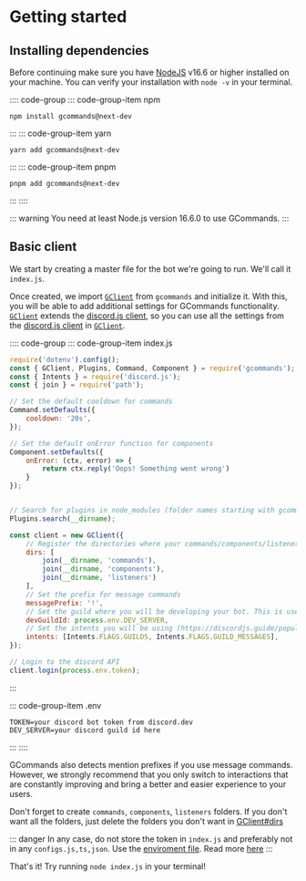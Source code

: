 # Getting started

## Installing dependencies

Before continuing make sure you have [NodeJS](https://nodejs.org/) v16.6 or higher installed on your machine. You can
verify your installation with `node -v` in your terminal.

:::: code-group
::: code-group-item npm

```sh:no-line-numbers
npm install gcommands@next-dev
```

:::
::: code-group-item yarn

```sh:no-line-numbers
yarn add gcommands@next-dev
```

:::
::: code-group-item pnpm

```sh:no-line-numbers
pnpm add gcommands@next-dev
```

:::
::::

::: warning
You need at least Node.js version 16.6.0 to use GCommands.
:::

## Basic client

We start by creating a master file for the bot we're going to run. We'll call it `index.js`.  

Once created, we import [`GClient`](https://garlic-team.js.org/docs/#/docs/gcommands/next/class/GClient) from `gcommands` and initialize it. With this, you will be able to add additional settings for GCommands functionality. [`GClient`](https://garlic-team.js.org/docs/#/docs/gcommands/next/class/GClient) extends the [discord.js client](https://discord.js.org/#/docs/main/stable/class/Client), so you can use all the settings from the [discord.js client](https://discord.js.org/#/docs/main/stable/typedef/ClientOptions) in [`GClient`](https://garlic-team.js.org/docs/#/docs/gcommands/next/class/GClient).

:::: code-group
::: code-group-item index.js

```js
require('dotenv').config();
const { GClient, Plugins, Command, Component } = require('gcommands');
const { Intents } = require('discord.js');
const { join } = require('path');

// Set the default cooldown for commands
Command.setDefaults({
	cooldown: '20s',
});

// Set the default onError function for components
Component.setDefaults({
	onError: (ctx, error) => {
		return ctx.reply('Oops! Something went wrong')
	} 
});


// Search for plugins in node_modules (folder names starting with gcommands-plugin-) or plugins folder
Plugins.search(__dirname);

const client = new GClient({
	// Register the directories where your commands/components/listeners will be located.
	dirs: [
		join(__dirname, 'commands'),
		join(__dirname, 'components'),
		join(__dirname, 'listeners')
	],
	// Set the prefix for message commands
	messagePrefix: '!',
	// Set the guild where you will be developing your bot. This is usefull cause guild slash commands update instantly.
	devGuildId: process.env.DEV_SERVER,
	// Set the intents you will be using (https://discordjs.guide/popular-topics/intents.html#gateway-intents)
	intents: [Intents.FLAGS.GUILDS, Intents.FLAGS.GUILD_MESSAGES],
});

// Login to the discord API
client.login(process.env.token);
```
:::

::: code-group-item .env

```
TOKEN=your discord bot token from discord.dev
DEV_SERVER=your discord guild id here
```

:::
::::

GCommands also detects mention prefixes if you use message commands. However, we strongly recommend that you only switch to interactions that are constantly improving and bring a better and easier experience to your users.

Don't forget to create `commands`, `components`, `listeners` folders. If you don't want all the folders, just delete the folders you don't want in [GClient#dirs](https://garlic-team.js.org/docs/#/docs/gcommands/next/typedef/GClientOptions)

::: danger
In any case, do not store the token in `index.js` and preferably not in any `configs.js,ts,json`. Use the [enviroment file](https://dev.to/aadilraza339/what-is-env-file-in-node-js-3h6c). Read more [here](https://discordjs.guide/preparations/setting-up-a-bot-application.html#your-token)
:::

That's it! Try running `node index.js` in your terminal!
